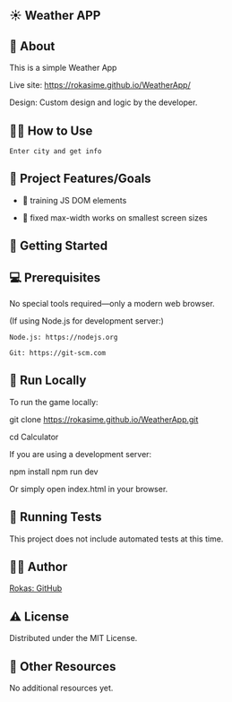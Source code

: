## ☀️ Weather APP

## 🌟 About

This is a simple Weather App

Live site: https://rokasime.github.io/WeatherApp/

Design: Custom design and logic by the developer.

## 👩‍🏫 How to Use

    Enter city and get info

## 🎯 Project Features/Goals

- 👤 training JS DOM elements

- 📱 fixed max-width works on smallest screen sizes

## 🧰 Getting Started

## 💻 Prerequisites

No special tools required—only a modern web browser.

(If using Node.js for development server:)

    Node.js: https://nodejs.org

    Git: https://git-scm.com

## 🏃 Run Locally

To run the game locally:

git clone https://rokasime.github.io/WeatherApp.git

cd Calculator

If you are using a development server:

npm install
npm run dev

Or simply open index.html in your browser.

## 🧪 Running Tests

This project does not include automated tests at this time.

## 👨‍💻 Author

[Rokas: GitHub](https://github.com/RokasIme)

## ⚠️ License

Distributed under the MIT License.

## 🔗 Other Resources

No additional resources yet.
